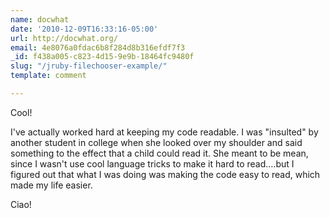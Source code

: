 ```yaml
---
name: docwhat
date: '2010-12-09T16:33:16-05:00'
url: http://docwhat.org/
email: 4e8076a0fdac6b8f284d8b316efdf7f3
_id: f438a005-c823-4d15-9e9b-18464fc9480f
slug: "/jruby-filechooser-example/"
template: comment

---
```


Cool!

I've actually worked hard at keeping my code readable.  I was "insulted" by another student in college when she looked over my shoulder and said something to the effect that a child could read it.  She meant to be mean, since I wasn't use cool language tricks to make it hard to read....but I figured out that what I was doing was making the code easy to read, which made my life easier.

Ciao!
